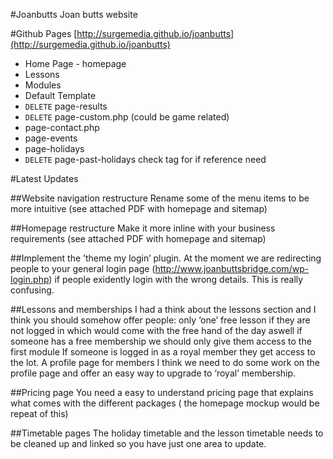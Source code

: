 #Joanbutts
Joan butts website

#Github Pages
[http://surgemedia.github.io/joanbutts](http://surgemedia.github.io/joanbutts)


- Home Page - homepage
- Lessons
- Modules
- Default Template
- `DELETE` page-results
- `DELETE` page-custom.php (could be game related)
- page-contact.php
- page-events
- page-holidays
- `DELETE` page-past-holidays check tag for if reference need


#Latest Updates

##Website navigation restructure
Rename some of the menu items to be more intuitive (see attached PDF with homepage and sitemap)

##Homepage restructure
Make it more inline with your business requirements (see attached PDF with homepage and sitemap)

##Implement the ’theme my login’ plugin. 
At the moment we are redirecting people to your general login page (http://www.joanbuttsbridge.com/wp-login.php) if people exidently login with the wrong details. This is really confusing.

##Lessons and memberships
I had a think about the lessons section and I think you should somehow offer people:
only ‘one’ free lesson if they are not logged in which would come with the free hand of the day aswell
if someone has a free membership we should only give them access to the first module
If someone is logged in as a royal member they get access to the lot.
A profile page for members
I think we need to do some work on the profile page and offer an easy way to upgrade to ‘royal’ membership.

##Pricing page
You need a easy to understand pricing page that explains what comes with the different packages ( the homepage mockup would be repeat of this)

##Timetable pages
The holiday timetable and the lesson timetable needs to be cleaned up and linked so you have just one area to update.